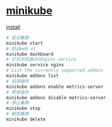 # [minikube](https://minikube.sigs.k8s.io/docs/)

[install](https://minikube.sigs.k8s.io/docs/start/)

```bash
# 启动集群
minikube start
# 启动web ui
minikube dashboard
# 打开浏览器访问nginx service
minikube service nginx
# List the currently supported addons
minikube addons list
# 启用插件
minikube addons enable metrics-server
# 禁用插件
minikube addons disable metrics-server
# 停止集群
minikube stop
# 删除集群
minikube delete
```
